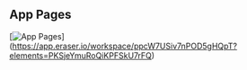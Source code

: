 ## App Pages

[![App Pages](https://app.eraser.io/workspace/ppcW7USiv7nPOD5gHQpT?elements=PKSjeYmuRoQiKPFSkU7rFQ&type=embed)]
(https://app.eraser.io/workspace/ppcW7USiv7nPOD5gHQpT?elements=PKSjeYmuRoQiKPFSkU7rFQ)
